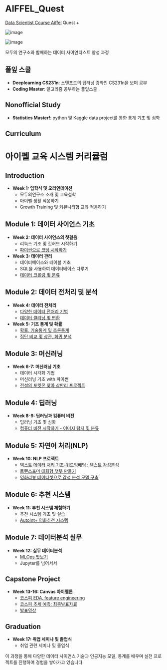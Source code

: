 # AIFFEL_Quest
[Data Scientist Course Aiffel](https://ds.aiffel.io/) Quest +

![image](https://github.com/inseonseo/AIFFEL_Quest/assets/50574738/0fa502c9-d918-4e23-81b2-8eb0f37cb855)

![image](https://github.com/inseonseo/AIFFEL_Quest/assets/50574738/20db47a2-53e2-472f-bb0e-3c07fedc4ffd)

모두의 연구소와 함께하는 데이터 사이언티스트 양성 과정

## 풀잎 스쿨
- **Deeplearning CS231n**: 스탠포드의 딥러닝 강좌인 CS231n을 보며 공부
- **Coding Master**: 알고리즘 공부하는 풀잎스쿨

## Nonofficial Study
- **Statistics Master!**: python 및 Kaggle data project를 통한 통계 기초 및 심화

## Curriculum
# 아이펠 교육 시스템 커리큘럼

## Introduction
- **Week 1: 입학식 및 오리엔테이션**
  - 모두의연구소 소개 및 교육철학
  - 아이펠 생활 적응하기
  - Growth Training 및 커뮤니티형 교육 적응하기

## Module 1: 데이터 사이언스 기초
- **Week 2: 데이터 사이언스의 첫걸음**
  - 리눅스 기초 및 깃허브 시작하기
  - [파이썬으로 코딩 시작하기](https://github.com/inseonseo/AIFFEL_Quest/tree/main/Quest_0108)
- **Week 3: 데이터 관리**
  - 데이터베이스와 테이블 기초
  - SQL을 사용하여 데이터베이스 다루기
  - [데이터 크롤링 및 분류](https://github.com/inseonseo/AIFFEL_Quest/blob/main/Quest_0111/News_crawler_project_.ipynb)

## Module 2: 데이터 전처리 및 분석
- **Week 4: 데이터 전처리**
  - [다양한 데이터 전처리 기법](https://github.com/inseonseo/AIFFEL_Quest/blob/main/Quest_0122/Used_car_project.ipynb)
  - [데이터 클리닝 및 변환](https://github.com/inseonseo/AIFFEL_Quest/blob/main/Quest_0123/feature_engineering.ipynb)
- **Week 5: 기초 통계 및 확률**
  - [확률, 기술통계 및 추론통계](https://github.com/inseonseo/AIFFEL_Quest/blob/main/Quest_0130/01_online_retail_mission_aiffel.ipynb)
  - [집단 비교 및 상관, 회귀 분석](https://colab.research.google.com/github/inseonseo/AIFFEL_Quest/blob/main/Quest_0202/02_online_retail_mission_aiffel.ipynb)

## Module 3: 머신러닝
- **Week 6-7: 머신러닝 기초**
  - 데이터 시각화 기법
  - 머신러닝 기초 with 파이썬
  - [전설의 포켓몬 찾아 삼만리 프로젝트](https://github.com/inseonseo/AIFFEL_Quest/tree/main/Quest_0219)

## Module 4: 딥러닝
- **Week 8-9: 딥러닝과 컴퓨터 비전**
  - 딥러닝 기초 및 심화
  - [컴퓨터 비전 시작하기 - 이미지 탐지 및 분류](https://github.com/inseonseo/AIFFEL_Quest/blob/main/Quest_0315/Image%20Classification.ipynb)

## Module 5: 자연어 처리(NLP)
- **Week 10: NLP 프로젝트**
  - [텍스트 데이터 처리 기초-워드임베딩 : 텍스트 감성분석](https://github.com/inseonseo/AIFFEL_Quest/blob/main/Quest_0322/MovieReviewSentimentAnalysis.ipynb)
  - [트랜스포머 대화형 챗봇 만들기](https://github.com/inseonseo/AIFFEL_Quest/blob/main/Quest_0325/Transformer%20chatbot%20PJT.ipynb)
  - [영화리뷰 데이터셋으로 감성 분석 모델 구축](https://github.com/inseonseo/AIFFEL_Quest/blob/main/Quest_0326/HuggingFace%20Custom%20PJT.ipynb)

## Module 6: 추천 시스템
- **Week 11: 추천 시스템 체험하기**
  - 추천 시스템 기초 및 실습
  - [AutoInt+ 영화추천 시스템](https://github.com/inseonseo/AIFFEL_Quest/blob/main/Quest_0404/AutoInt%2BMovie.ipynb)

## Module 7: 데이터분석 실무
- **Week 12: 실무 데이터분석**
  - [MLOps 맛보기](https://github.com/inseonseo/AIFFEL_Quest/blob/main/Quest_0404/CustomTrainerVietClassifier.ipynb)
  - Jupyter를 넘어서서

## Capstone Project
- **Week 13-16: Canvas 아이펠톤**
  - [코스피 EDA, feature engineering](https://colab.research.google.com/drive/1sa4FgIAdIaJu0f3PGjvb4pKQj7WK4QE-?usp=sharing)
  - [코스피 추세 예측: 최종발표자료](https://drive.google.com/file/d/1zk7wOYfJwLXwLjaYso9o_-7locwKSiQK/view?usp=sharing)
  - [발표영상](https://www.youtube.com/watch?v=gXeOd4tHCgs)

## Graduation
- **Week 17: 취업 세미나 및 졸업식**
  - 취업 관련 세미나 및 졸업식

이 과정을 통해 다양한 데이터 사이언스 기술과 인공지능 모델, 통계를 배우며 실전 프로젝트를 진행하여 경험을 쌓아가고 있습니다. 
